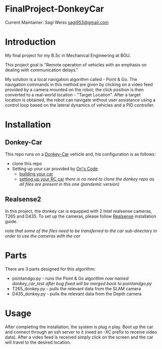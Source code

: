# FinalProject-DonkeyCar

Current Maintainer: Sagi Weiss <sagi953@gmail.com>


# Introduction

My final project for my B.Sc in Mechanical Engineering at BGU.

This project goal is "Remote operation of vehicles with an emphasis on dealing with communication delays."

My solution is a local navigation algorithm called - Point & Go.
The navigation commands in this method are given by clicking on a video feed provided by a camera mounted on the robot; the click position is then converted to a real-world location - "Target Location". After a target location is obtained, the robot can navigate without user assistance using a control loop based on the lateral dynamics of vehicles and a PID controller.

# Installation

## Donkey-Car
This repo runs on a [Donkey-Car](https://www.donkeycar.com/) vehicle and, his configuration is as follows:
* clone this repo
* Setting up your car provided by [Ori's Code](https://ori.codes/)
  * [building your car](https://ori.codes/hardware/)
  * [setting up your RC car](https://ori.codes/software/donkeycar-rc/)
*there is no need to clone the donkey repo as all files are present in this one (pandemic version)*

## Realsense2
In this project, the donkey car is equipped with 2 Intel realsense cameras, T265 and D435.
To set up the cameras, please follow [Realsense](https://github.com/IntelRealSense/librealsense) installation guide.

*note that some of the files need to be transferred to the car sub-directory in order to use the cameras with the car*

# Parts

There are 3 parts designed for this algorithm:
* pointandgo.py - runs the Point & Go algorithm *now named donkey_car_test after bug fixed will be merged back to pointandgo.py*
* T265_donkey.py - pulls the relevant data from the SLAM camera
* D435_donkey.py - pulls the relevant data from the Depth camera

# Usage

After completing the installation, the system is plug n play. Boot up the car and connect through an ssh server to it (need an -XC prefix to receive video data). After a video feed is received simply click on the screen and the car will travel to the desired location.
